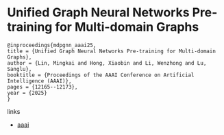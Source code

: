 # Unified Graph Neural Networks Pre-training for Multi-domain Graphs

```
@inproceedings{mdpgnn_aaai25,
title = {Unified Graph Neural Networks Pre-training for Multi-domain Graphs},
author = {Lin, Mingkai and Hong, Xiaobin and Li, Wenzhong and Lu, Sanglu},
booktitle = {Proceedings of the AAAI Conference on Artificial Intelligence (AAAI)},
pages = {12165--12173},
year = {2025}
}
```

links
- [aaai](https://ojs.aaai.org/index.php/AAAI/article/view/33325)
